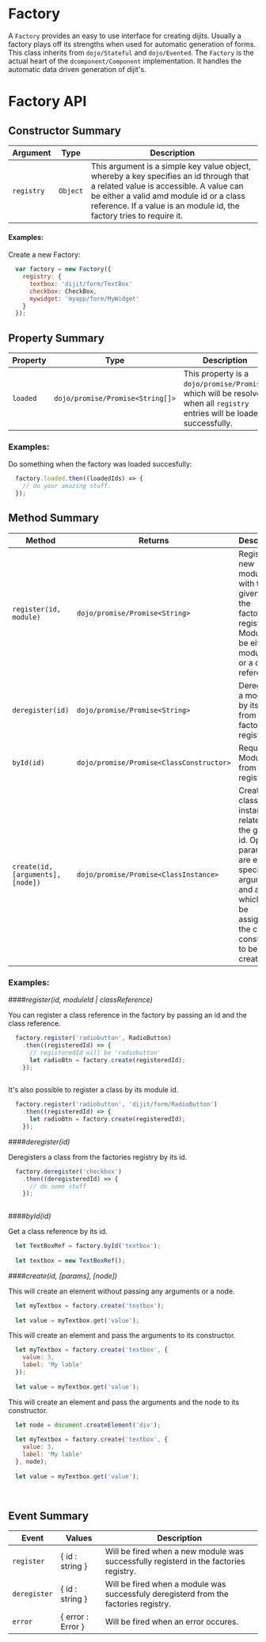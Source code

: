 # Factory

A `Factory` provides an easy to use interface for creating dijits. Usually a factory plays off
its strengths when used for automatic generation of forms. This class inherits from `dojo/Stateful` and `dojo/Evented`.
The `Factory` is the actual heart of the `dcomponent/Component` implementation. It handles the automatic data driven
generation of dijit's. 


# Factory API

## Constructor Summary

Argument | Type | Description
-------- | ---- | -----------
`registry` | `Object` | This argument is a simple key value object, whereby a key specifies an id through that a related value is accessible. A value can be either a valid amd module id or a class reference. If a value is an module id, the factory tries to require it.

#### Examples:

Create a new Factory:

```javascript
  var factory = new Factory({
    registry: {
      textbox: 'dijit/form/TextBox'
      checkbox: CheckBox,
      mywidget: 'myapp/form/MyWidget'
    }
  });

```


## Property Summary

Property | Type | Description
-------- | ---- | -----------
`loaded` | `dojo/promise/Promise<String[]>` | This property is a `dojo/promise/Promise`, which will be resolved when all `registry` entries will be loaded successfully.

### Examples:

Do something when the factory was loaded succesfully:

```javascript
  factory.loaded.then((loadedIds) => {
    // do your amazing stuff.
  });

```


## Method Summary

Method | Returns | Description
------ | ------- | -----------
`register(id, module)` | `dojo/promise/Promise<String>` | Registers a new module with the given id in the factories registry. Module can be either a module id or a class reference.
`deregister(id)` | `dojo/promise/Promise<String>` | Deregisters a module by its id from the factories registry.
`byId(id)` | `dojo/promise/Promise<ClassConstructor>` | Requests a Module from the registry.
`create(id, [arguments], [node])` | `dojo/promise/Promise<ClassInstance>` | Creates an class instance related to the given id. Optional parameters are element specific arguments and a node, which will be assigned to the class constructor to be created.

### Examples:

####*register(id, moduleId | classReference)*

You can register a class reference in the factory by passing an id and the class reference.

```javascript
  factory.register('radiobutton', RadioButton)
    .then((registeredId) => {
      // registeredId will be 'radiobutton'
      let radioBtn = factory.create(registeredId);
    });
  
```

It's also possible to register a class by its module id.

```javascript
  factory.register('radiobutton', 'dijit/form/RadioButton')
    .then((registeredId) => {
      let radioBtn = factory.create(registeredId);
    });
```

####*deregister(id)*

Deregisters a class from the factories registry by its id.

```javascript
  factory.deregister('checkbox')
    .then((deregisteredId) => {
      // do some stuff
    });
  
```
####*byId(id)*

Get a class reference by its id.

```javascript
  let TextBoxRef = factory.byId('textbox');
  
  let textbox = new TextBoxRef();
```

####*create(id, [params], [node])*


This will create an element without passing any arguments or a node.

```javascript
  let myTextbox = factory.create('textbox');
   
  let value = myTextbox.get('value'); 
```

This will create an element and pass the arguments to its constructor.

```javascript
  let myTextbox = factory.create('textbox', { 
    value: 3,
    label: 'My lable'
  });
    
  let value = myTextbox.get('value');
```

This will create an element and pass the arguments and the node to its constructor.

```javascript
  let node = document.createElement('div');
  
  let myTextbox = factory.create('textbox', { 
    value: 3,
    label: 'My lable'
  }, node);
  
  let value = myTextbox.get('value');
  
  
```


## Event Summary

Event | Values | Description
----- | ------ | -----------
`register` | { id : string } | Will be fired when a new module was successfully registerd in the factories registry. 
`deregister` | { id : string } | Will be fired when a module was successfuly deregisterd from the factories registry.
`error` | { error : Error } | Will be fired when an error occures.